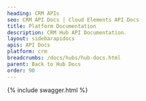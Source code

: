 ```yaml
---
heading: CRM APIs
seo: CRM API Docs | Cloud Elements API Docs
title: Platform Documentation
description: CRM Hub API Documentation.
layout: sidebarapidocs
apis: API Docs
platform: crm
breadcrumbs: /docs/hubs/hub-docs.html
parent: Back to Hub Docs
order: 90
---
```


{% include swagger.html %}
